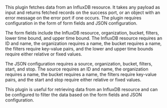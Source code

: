 This plugin fetches data from an InfluxDB resource. It takes any payload as input and returns fetched records on the success port, or an object with an error message on the error port if one occurs. The plugin requires configuration in the form of form fields and JSON configuration. 

The form fields include the InfluxDB resource, organization, bucket, filters, lower time bound, and upper time bound. The InfluxDB resource requires an ID and name, the organization requires a name, the bucket requires a name, the filters require key-value pairs, and the lower and upper time bounds require either relative or fixed values. 

The JSON configuration requires a source, organization, bucket, filters, start, and stop. The source requires an ID and name, the organization requires a name, the bucket requires a name, the filters require key-value pairs, and the start and stop require either relative or fixed values. 

This plugin is useful for retrieving data from an InfluxDB resource and can be configured to filter the data based on the form fields and JSON configuration.

